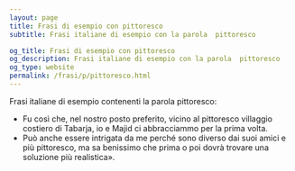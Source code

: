 ```yaml
---
layout: page
title: Frasi di esempio con pittoresco 
subtitle: Frasi italiane di esempio con la parola  pittoresco

og_title: Frasi di esempio con pittoresco 
og_description: Frasi italiane di esempio con la parola  pittoresco
og_type: website
permalink: /frasi/p/pittoresco.html
---
```


Frasi italiane di esempio contenenti la parola pittoresco:


- Fu così che, nel nostro posto preferito, vicino al pittoresco villaggio costiero di Tabarja, io e Majid ci abbracciammo per la prima volta.
- Può anche essere intrigata da me perché sono diverso dai suoi amici e più pittoresco, ma sa benissimo che prima o poi dovrà trovare una soluzione più realistica».
